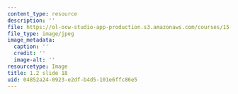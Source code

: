 ```yaml
---
content_type: resource
description: ''
file: https://ol-ocw-studio-app-production.s3.amazonaws.com/courses/15-s21-nuts-and-bolts-of-business-plans-january-iap-2014/04852a240923e2dfb4d5101e6ffc86e5_1.2_slide_18.jpg
file_type: image/jpeg
image_metadata:
  caption: ''
  credit: ''
  image-alt: ''
resourcetype: Image
title: 1.2 slide 18
uid: 04852a24-0923-e2df-b4d5-101e6ffc86e5
---
```

